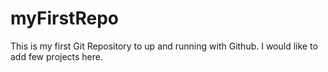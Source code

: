 # myFirstRepo
This is my first Git Repository to up and running with Github. I would like to add few projects here. 
